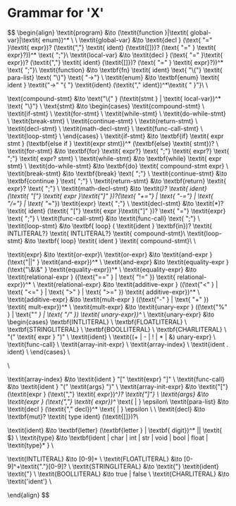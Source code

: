 # Grammar for 'X'

$$
\begin{align}
\textit{program} &\to (\textit{function }|\textit{ global-var}|\textit{ enum})^*  \\ \\
\textit{global-var} &\to \textit{decl } (\text{ "=" }\textit{ expr})? (\textit{","} \textit{ ident} (\textit{[]})?  (\text{ "=" } \textit{ expr}?))^* \text{ ";"}\\
\textit{local-var} &\to \textit{decl } (\text{ "=" }\textit{ expr})? (\textit{","} \textit{ ident} (\textit{[]})? (\text{ "=" } \textit{ expr}?))^* \text{ ";"}\\
\textit{function} &\to \textbf{fn} \textit{ ident} \text{ "\\("} \textit{ para-list} \text{ "\\)"} \text{ "->"} \\
\textit{enum} &\to \textbf{enum} \textit{ ident } \textit{"->" "\{ "} \textit{ident} (\textit{"," ident})^*\textit{ " \}"}\\ \\

\text{compound-stmt} &\to \text{"\\\{" } (\textit{stmt } | \textit{ local-var})^* \text{ "\\\}"} \\
\text{stmt} &\to
\begin{cases}
\textit{compound-stmt} \\
\textit{if-stmt} \\
\textit{for-stmt} \\
\textit{while-stmt} \\
\textit{do-while-stmt} \\
\textit{break-stmt} \\
\textit{continue-stmt} \\
\textit{return-stmt} \\
\textit{decl-stmt} \\
\textit{math-decl-stmt} \\
\textit{func-call-stmt} \\
\textit{loop-stmt} \\
\end{cases} \\
\textit{if-stmt} &\to \textbf{if} \textit{ expr stmt } (\textbf{else if } \textit{expr stmt})^* (\textbf{else} \textit{
stmt})? \\
\textit{for-stmt} &\to \textbf{for} \textit{ expr?} \text{ ";"} \textit{ expr?} \text{ ";"} \textit{ expr? stmt} \\
\textit{while-stmt} &\to \textbf{while} \textit{ expr stmt} \\
\textit{do-while-stmt} &\to \textbf{do} \textit{ compound-stmt expr} \\
\textit{break-stmt} &\to \textbf{break} \text{ ";"} \\
\textit{continue-stmt} &\to \textbf{continue } \text{ ";"} \\
\textit{return-stmt} &\to \textbf{return} \textit{ expr}? \text{ ";"} \\
\textit{math-decl-stmt} &\to \textit(*)? \textit{ ident}  (\textit{ "["} \textit{ expr }\textit{"]" })?(\text{ "+="} | \text{ "-="} | \text{ "/="} | \text{ "*="}) \textit{expr} \text{ ";"} \\
\textit{decl-stmt} &\to \textit(*)? \textit{ ident} (\textit{ "["} \textit{ expr }\textit{"]" })? \text{ "="} \textit{expr} \text{ ";"} \\
\textit{func-call-stmt} &\to \textit{func-call} \text{ ";"} \\
\textit{loop-stmt} &\to \textbf{ loop} ( \textit{ident } \textbf{in})? \textit{ INTLITERAL?} \textit{ INTLITERAL?} \textit{ compound-stmt}\\
\textit{loop-stmt} &\to \textbf{ loop} \textit{ ident } \textit{ compound-stmt}\\ \\

\textit{expr} &\to \textit{or-expr}\\
\textit{or-expr} &\to \textit{and-expr } (\text{"||" } \textit{and-expr})^* \\
\textit{and-expr} &\to \textit{equality-expr } (\text{"\\\&\\\&" } \textit{equality-expr})^* \\
\textit{equality-expr} &\to \textit{relational-expr } ((\text{"==" } | \text{ "!=" }) \textit{ relational-expr})^* \\
\textit{relational-expr} &\to \textit{additive-expr } ((\text{"<" } | \text{ "<=" } | \text{ ">" } | \text{ ">=" })
\textit{ additive-expr})^* \\
\textit{additive-expr} &\to \textit{mult-expr } ((\text{"-" } | \text{ "+" }) \textit{ mult-expr})^* \\
\textit{mult-expr} &\to \textit{unary-expr } ((\text{"\%" } | \text{"*" } | \text{ "/" }) \textit{ unary-expr})^* \\
\textit{unary-expr} &\to
\begin{cases}
\textbf{INTLITERAL} \\
\textbf{FLOATLITERAL} \\
\textbf{STRINGLITERAL} \\
\textbf{BOOLLITERAL} \\
\textbf{CHARLITERAL} \\
"(" \textit{ expr } ")" \\
\textit{ident} \\
\textit{(+ | - | ! | * | \&) unary-expr} \\
\textit{func-call} \\
\textit{array-init-expr} \\
\textit{array-index} \\
\textit{ident . ident} \\
\end{cases} \\

\\

\textit{array-index} &\to \textit{ident } "[" \textit{expr} "]" \\
\textit{func-call} &\to \textit{ident } "(" \textit{args} ")" \\
\textit{array-init-expr} &\to \textit{"["} (\textit{expr } (\text{","} \textit{ expr})^*)? \textit{"]"} \\
\textit{args} &\to \textit{expr } (\text{","} \textit{ expr})^* \text{ | } \epsilon\\
\textit{para-list} &\to \textit{decl } (\textit{"," decl})^*  \text{ | } \epsilon \\ \\
\textit{decl} &\to \textbf{mut}? \textit{ type ident}  (\textit{[]})?\\

\textit{ident} &\to \textbf{letter} (\textbf{letter } | \textbf{ digit})^* || \textit{ \$} \\
\textit{type} &\to \textbf{ident | char | int | str | void | bool | float | \textit{type}* } \\

\textit{INTLITERAL} &\to [0-9]+ \\
\textit{FLOATLITERAL} &\to [0-9]^+\textit{"."}[0-9]? \\
\textit{STRINGLITERAL} &\to \textit{"} \textit{ident} \textit{"} \\
\textit{BOOLLITERAL} &\to true | false \\
\textit{CHARLITERAL} &\to \textit{'ident'} \\

\end{align}
$$